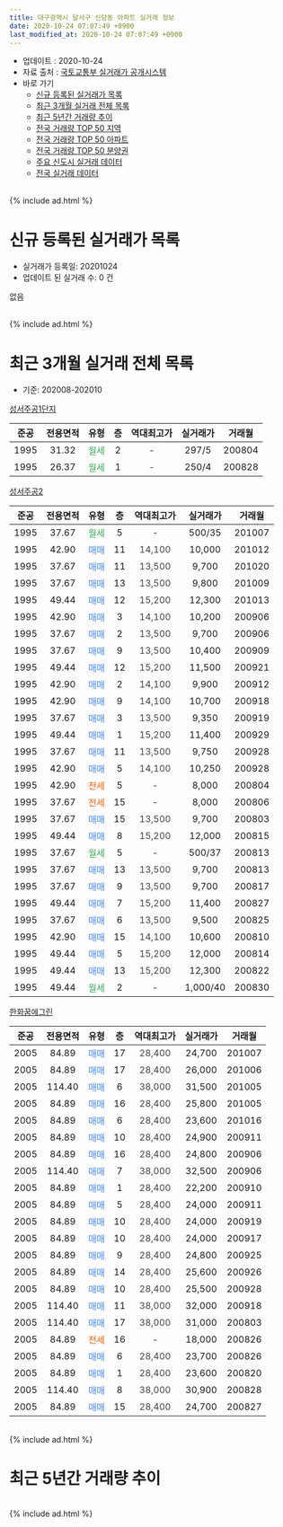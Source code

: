 ```yaml
---
title: 대구광역시 달서구 신당동 아파트 실거래 정보
date: 2020-10-24 07:07:49 +0900
last_modified_at: 2020-10-24 07:07:49 +0900
---
```


* 업데이트 : 2020-10-24
* 자료 출처 : [국토교통부 실거래가 공개시스템](http://rt.molit.go.kr)
* 바로 가기
    * [신규 등록된 실거래가 목록](#신규-등록된-실거래가-목록)
    * [최근 3개월 실거래 전체 목록](#최근-3개월-실거래-전체-목록)
    * [최근 5년간 거래량 추이](#최근-5년간-거래량-추이)
    * [전국 거래량 TOP 50 지역](https://inasie.github.io/apt-trade-info/최근-3개월-전국에서-가장-거래가-많이-발생한-지역)
    * [전국 거래량 TOP 50 아파트](https://inasie.github.io/apt-trade-info/최근-3개월-전국에서-가장-거래가-많이-발생한-아파트)
    * [전국 거래량 TOP 50 분양권](https://inasie.github.io/apt-trade-info/최근-3개월-전국에서-가장-거래가-많이-발생한-분양권)
    * [주요 신도시 실거래 데이터](https://inasie.github.io/apt-trade-info/주요-신도시)
    * [전국 실거래 데이터](https://inasie.github.io/apt-trade-info/전국)
<br>
{% include ad.html %}
<br>

# 신규 등록된 실거래가 목록
* 실거래가 등록일: 20201024
* 업데이트 된 실거래 수: 0 건

없음

<br>
{% include ad.html %}
<br>

# 최근 3개월 실거래 전체 목록
* 기준: 202008-202010


[성서주공1단지](https://search.naver.com/search.naver?query=%EB%8C%80%EA%B5%AC%EA%B4%91%EC%97%AD%EC%8B%9C+%EB%8B%AC%EC%84%9C%EA%B5%AC+%EC%8B%A0%EB%8B%B9%EB%8F%99+%EC%84%B1%EC%84%9C%EC%A3%BC%EA%B3%B51%EB%8B%A8%EC%A7%80)

|준공|전용면적|유형|층|역대최고가|실거래가|거래월|
|:---:|:---:|:---:|:---:|:---:|:---:|:---:|
|1995|31.32|<span style="color:#34a853">월세</span>|2|<span style="color:#444444">-</span>|297/5|200804|
|1995|26.37|<span style="color:#34a853">월세</span>|1|<span style="color:#444444">-</span>|250/4|200828|

[성서주공2](https://search.naver.com/search.naver?query=%EB%8C%80%EA%B5%AC%EA%B4%91%EC%97%AD%EC%8B%9C+%EB%8B%AC%EC%84%9C%EA%B5%AC+%EC%8B%A0%EB%8B%B9%EB%8F%99+%EC%84%B1%EC%84%9C%EC%A3%BC%EA%B3%B52)

|준공|전용면적|유형|층|역대최고가|실거래가|거래월|
|:---:|:---:|:---:|:---:|:---:|:---:|:---:|
|1995|37.67|<span style="color:#34a853">월세</span>|5|<span style="color:#444444">-</span>|500/35|201007|
|1995|42.90|<span style="color:#4285f3">매매</span>|11|<span style="color:#444444">14,100</span>|10,000|201012|
|1995|37.67|<span style="color:#4285f3">매매</span>|11|<span style="color:#444444">13,500</span>|9,700|201020|
|1995|37.67|<span style="color:#4285f3">매매</span>|13|<span style="color:#444444">13,500</span>|9,800|201009|
|1995|49.44|<span style="color:#4285f3">매매</span>|12|<span style="color:#444444">15,200</span>|12,300|201013|
|1995|42.90|<span style="color:#4285f3">매매</span>|3|<span style="color:#444444">14,100</span>|10,200|200906|
|1995|37.67|<span style="color:#4285f3">매매</span>|2|<span style="color:#444444">13,500</span>|9,700|200906|
|1995|37.67|<span style="color:#4285f3">매매</span>|9|<span style="color:#444444">13,500</span>|10,400|200909|
|1995|49.44|<span style="color:#4285f3">매매</span>|12|<span style="color:#444444">15,200</span>|11,500|200921|
|1995|42.90|<span style="color:#4285f3">매매</span>|2|<span style="color:#444444">14,100</span>|9,900|200912|
|1995|42.90|<span style="color:#4285f3">매매</span>|9|<span style="color:#444444">14,100</span>|10,700|200918|
|1995|37.67|<span style="color:#4285f3">매매</span>|3|<span style="color:#444444">13,500</span>|9,350|200919|
|1995|49.44|<span style="color:#4285f3">매매</span>|1|<span style="color:#444444">15,200</span>|11,400|200929|
|1995|37.67|<span style="color:#4285f3">매매</span>|11|<span style="color:#444444">13,500</span>|9,750|200928|
|1995|42.90|<span style="color:#4285f3">매매</span>|5|<span style="color:#444444">14,100</span>|10,250|200928|
|1995|42.90|<span style="color:#ff5a00">전세</span>|5|<span style="color:#444444">-</span>|8,000|200804|
|1995|37.67|<span style="color:#ff5a00">전세</span>|15|<span style="color:#444444">-</span>|8,000|200806|
|1995|37.67|<span style="color:#4285f3">매매</span>|15|<span style="color:#444444">13,500</span>|9,700|200803|
|1995|49.44|<span style="color:#4285f3">매매</span>|8|<span style="color:#444444">15,200</span>|12,000|200815|
|1995|37.67|<span style="color:#34a853">월세</span>|5|<span style="color:#444444">-</span>|500/37|200813|
|1995|37.67|<span style="color:#4285f3">매매</span>|13|<span style="color:#444444">13,500</span>|9,700|200813|
|1995|37.67|<span style="color:#4285f3">매매</span>|9|<span style="color:#444444">13,500</span>|9,700|200817|
|1995|49.44|<span style="color:#4285f3">매매</span>|7|<span style="color:#444444">15,200</span>|11,400|200827|
|1995|37.67|<span style="color:#4285f3">매매</span>|6|<span style="color:#444444">13,500</span>|9,500|200825|
|1995|42.90|<span style="color:#4285f3">매매</span>|15|<span style="color:#444444">14,100</span>|10,600|200810|
|1995|49.44|<span style="color:#4285f3">매매</span>|5|<span style="color:#444444">15,200</span>|12,000|200814|
|1995|49.44|<span style="color:#4285f3">매매</span>|13|<span style="color:#444444">15,200</span>|12,300|200822|
|1995|49.44|<span style="color:#34a853">월세</span>|2|<span style="color:#444444">-</span>|1,000/40|200830|

[한화꿈에그린](https://search.naver.com/search.naver?query=%EB%8C%80%EA%B5%AC%EA%B4%91%EC%97%AD%EC%8B%9C+%EB%8B%AC%EC%84%9C%EA%B5%AC+%EC%8B%A0%EB%8B%B9%EB%8F%99+%ED%95%9C%ED%99%94%EA%BF%88%EC%97%90%EA%B7%B8%EB%A6%B0)

|준공|전용면적|유형|층|역대최고가|실거래가|거래월|
|:---:|:---:|:---:|:---:|:---:|:---:|:---:|
|2005|84.89|<span style="color:#4285f3">매매</span>|17|<span style="color:#444444">28,400</span>|24,700|201007|
|2005|84.89|<span style="color:#4285f3">매매</span>|17|<span style="color:#444444">28,400</span>|26,000|201006|
|2005|114.40|<span style="color:#4285f3">매매</span>|6|<span style="color:#444444">38,000</span>|31,500|201005|
|2005|84.89|<span style="color:#4285f3">매매</span>|16|<span style="color:#444444">28,400</span>|25,800|201005|
|2005|84.89|<span style="color:#4285f3">매매</span>|6|<span style="color:#444444">28,400</span>|23,600|201016|
|2005|84.89|<span style="color:#4285f3">매매</span>|10|<span style="color:#444444">28,400</span>|24,900|200911|
|2005|84.89|<span style="color:#4285f3">매매</span>|16|<span style="color:#444444">28,400</span>|24,800|200906|
|2005|114.40|<span style="color:#4285f3">매매</span>|7|<span style="color:#444444">38,000</span>|32,500|200906|
|2005|84.89|<span style="color:#4285f3">매매</span>|1|<span style="color:#444444">28,400</span>|22,200|200910|
|2005|84.89|<span style="color:#4285f3">매매</span>|5|<span style="color:#444444">28,400</span>|24,000|200911|
|2005|84.89|<span style="color:#4285f3">매매</span>|10|<span style="color:#444444">28,400</span>|24,000|200919|
|2005|84.89|<span style="color:#4285f3">매매</span>|10|<span style="color:#444444">28,400</span>|24,000|200917|
|2005|84.89|<span style="color:#4285f3">매매</span>|9|<span style="color:#444444">28,400</span>|24,800|200925|
|2005|84.89|<span style="color:#4285f3">매매</span>|14|<span style="color:#444444">28,400</span>|25,600|200926|
|2005|84.89|<span style="color:#4285f3">매매</span>|10|<span style="color:#444444">28,400</span>|25,500|200928|
|2005|114.40|<span style="color:#4285f3">매매</span>|11|<span style="color:#444444">38,000</span>|32,000|200918|
|2005|114.40|<span style="color:#4285f3">매매</span>|17|<span style="color:#444444">38,000</span>|31,000|200803|
|2005|84.89|<span style="color:#ff5a00">전세</span>|16|<span style="color:#444444">-</span>|18,000|200826|
|2005|84.89|<span style="color:#4285f3">매매</span>|6|<span style="color:#444444">28,400</span>|23,700|200826|
|2005|84.89|<span style="color:#4285f3">매매</span>|1|<span style="color:#444444">28,400</span>|23,600|200820|
|2005|114.40|<span style="color:#4285f3">매매</span>|8|<span style="color:#444444">38,000</span>|30,900|200828|
|2005|84.89|<span style="color:#4285f3">매매</span>|15|<span style="color:#444444">28,400</span>|24,700|200827|


<br>
{% include ad.html %}
<br>

# 최근 5년간 거래량 추이


<div style="width:100%;">
    <canvas id="deal_progress" height="200"></canvas>
</div>

<script>
new Chart(document.getElementById("deal_progress"), {
    type: 'line',
    data: {
        labels: ['201510','201511','201512','201601','201602','201603','201604','201605','201606','201607','201608','201609','201610','201611','201612','201701','201702','201703','201704','201705','201706','201707','201708','201709','201710','201711','201712','201801','201802','201803','201804','201805','201806','201807','201808','201809','201810','201811','201812','201901','201902','201903','201904','201905','201906','201907','201908','201909','201910','201911','201912','202001','202002','202003','202004','202005','202006','202007','202008','202009','202010'],
        datasets: [{
            label: '매매',
            pointRadius: 1,
            data: [11, 5, 3, 5, 3, 2, 6, 13, 9, 7, 8, 14, 14, 11, 10, 9, 10, 10, 17, 12, 15, 23, 14, 15, 11, 11, 16, 10, 9, 16, 16, 14, 16, 10, 14, 10, 13, 5, 10, 16, 23, 6, 13, 10, 8, 5, 15, 11, 16, 20, 16, 8, 12, 4, 6, 13, 28, 11, 14, 21, 9],
            borderColor: "rgba(255, 201, 14, 1)",
            backgroundColor: "rgba(255, 201, 14, 0.5)",
            fill: false,
            lineTension: 0
        },{
            label: '전월세',
            pointRadius: 1,
            data: [9, 10, 6, 12, 8, 8, 10, 10, 11, 5, 10, 8, 9, 8, 7, 8, 12, 11, 10, 5, 11, 11, 13, 7, 6, 10, 10, 11, 10, 7, 5, 14, 10, 7, 8, 6, 6, 7, 13, 10, 6, 2, 6, 14, 8, 9, 2, 7, 3, 6, 7, 5, 8, 6, 5, 7, 7, 8, 7, 0, 1],
            borderColor: "rgba(0, 141, 185, 1)",
            backgroundColor: "rgba(0, 141, 185, 0.5)",
            fill: false,
            lineTension: 0
        }
        ]
    },
    options: {
        responsive: true,
        title: {
            display: false
        },
        tooltips: {
            mode: 'index',
            intersect: false
        },
        hover: {
            mode: 'nearest',
            intersect: true
        },
        scales: {
            xAxes: [{
                display: true,
                scaleLabel: {
                    display: true,
                    labelString: '년/월'
                }
            }],
            yAxes: [{
                display: true,
                ticks: {
                    suggestedMin: 0,
                },
                scaleLabel: {
                    display: true,
                    labelString: '실거래 수'
                }
            }]
        }
    }
});

</script>


<br>
{% include ad.html %}
<br>

